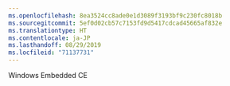 ```yaml
---
ms.openlocfilehash: 8ea3524cc8ade0e1d3089f3193bf9c230fc8018b
ms.sourcegitcommit: 5ef0d02cb57c7153fd9d5417cdcad45665af832e
ms.translationtype: HT
ms.contentlocale: ja-JP
ms.lasthandoff: 08/29/2019
ms.locfileid: "71137731"
---
```

Windows Embedded CE